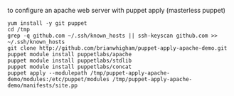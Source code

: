 to configure an apache web server with puppet apply (masterless puppet)

    yum install -y git puppet
    cd /tmp
    grep -q github.com ~/.ssh/known_hosts || ssh-keyscan github.com >> ~/.ssh/known_hosts
    git clone http://github.com/brianwhigham/puppet-apply-apache-demo.git
    puppet module install puppetlabs/apache
    puppet module install puppetlabs/stdlib
    puppet module install puppetlabs/concat
    puppet apply --modulepath /tmp/puppet-apply-apache-demo/modules:/etc/puppet/modules /tmp/puppet-apply-apache-demo/manifests/site.pp
